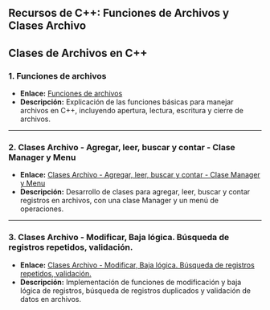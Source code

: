 ## Recursos de C++: Funciones de Archivos y Clases Archivo

Clases de Archivos en C++
---

### 1. Funciones de archivos
- **Enlace:** [Funciones de archivos](https://www.youtube.com/watch?v=HYK8yqw1EdA)
- **Descripción:** Explicación de las funciones básicas para manejar archivos en C++, incluyendo apertura, lectura, escritura y cierre de archivos.

---

### 2. Clases Archivo - Agregar, leer, buscar y contar - Clase Manager y Menu
- **Enlace:** [Clases Archivo - Agregar, leer, buscar y contar - Clase Manager y Menu](https://www.youtube.com/watch?v=aK_pIC3xDR8)
- **Descripción:** Desarrollo de clases para agregar, leer, buscar y contar registros en archivos, con una clase Manager y un menú de operaciones.

---

### 3. Clases Archivo - Modificar, Baja lógica. Búsqueda de registros repetidos, validación.
- **Enlace:** [Clases Archivo - Modificar, Baja lógica. Búsqueda de registros repetidos, validación.](https://www.youtube.com/watch?v=mwBucvXUG_E)
- **Descripción:** Implementación de funciones de modificación y baja lógica de registros, búsqueda de registros duplicados y validación de datos en archivos.
